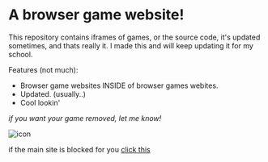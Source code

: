 # A browser game website!

This repository contains iframes of games, or the source code, it's updated sometimes, and thats really it.
I made this and will keep updating it for my school.

Features (not much):
- Browser game websites INSIDE of browser games webites.
- Updated. (usually..)
- Cool lookin'

*if you want your game removed, let me know!*

![icon](favicon.ico)

if the main site is blocked for you [click this](https://drive.google.com/drive/folders/1STbu_Mk_boRFYtzpGPT3J8oH-L-RIA1C?usp=sharing)
